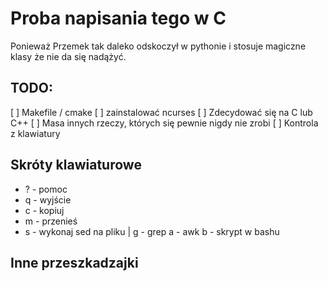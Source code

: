 # Proba napisania tego w C
Ponieważ Przemek tak daleko odskoczył w pythonie i stosuje magiczne klasy że nie da się nadążyć.

## TODO:
 [ ] Makefile / cmake
 [ ] zainstalować ncurses
 [ ] Zdecydować się na C lub C++ 
 [ ] Masa innych rzeczy, których się pewnie nigdy nie zrobi 
 [ ] Kontrola z klawiatury

## Skróty klawiaturowe

* ? - pomoc
* q - wyjście
* c - kopiuj
* m - przenieś
* s - wykonaj sed na pliku | g - grep a - awk b - skrypt w bashu

## Inne przeszkadzajki


